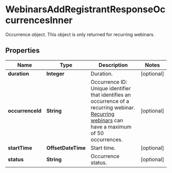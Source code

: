 

# WebinarsAddRegistrantResponseOccurrencesInner

Occurrence object. This object is only returned for recurring webinars.

## Properties

| Name | Type | Description | Notes |
|------------ | ------------- | ------------- | -------------|
|**duration** | **Integer** | Duration. |  [optional] |
|**occurrenceId** | **String** | Occurrence ID: Unique identifier that identifies an occurrence of a recurring webinar. [Recurring webinars](https://support.zoom.us/hc/en-us/articles/216354763-How-to-Schedule-A-Recurring-Webinar) can have a maximum of 50 occurrences. |  [optional] |
|**startTime** | **OffsetDateTime** | Start time. |  [optional] |
|**status** | **String** | Occurrence status. |  [optional] |



